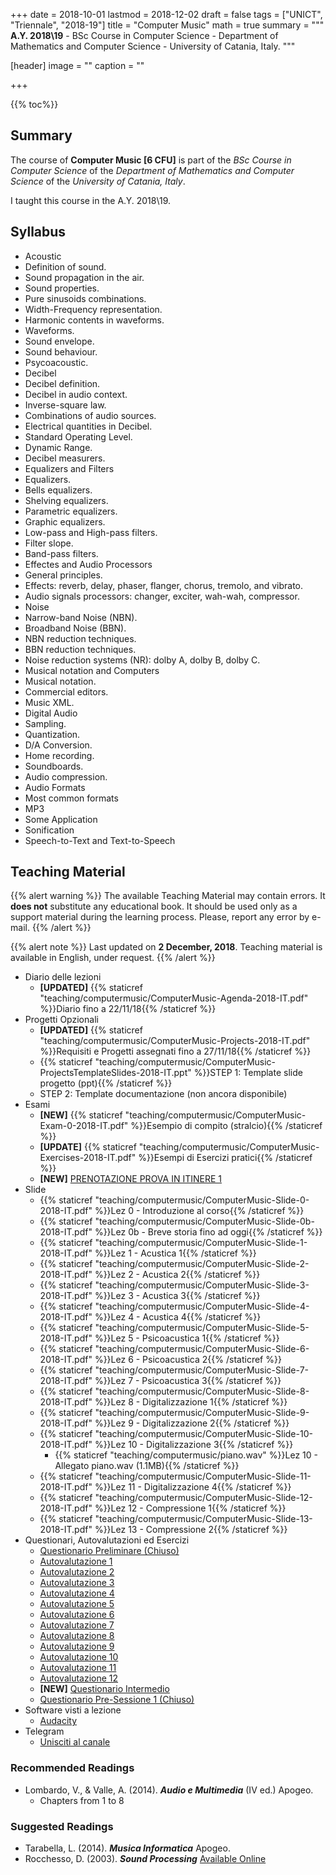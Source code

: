 +++
date = 2018-10-01
lastmod = 2018-12-02
draft = false
tags = ["UNICT", "Triennale", "2018-19"]
title = "Computer Music"
math = true
summary = """
**A.Y. 2018\\19** - BSc Course in Computer Science - Department of Mathematics and Computer Science - University of Catania, Italy.
"""

[header]
image = ""
caption = ""

+++

{{% toc%}}

## Summary

The course of **Computer Music [6 CFU]** is part of the *BSc Course in Computer Science* of the *Department of Mathematics and Computer Science* of the *University of Catania, Italy*.

I taught this course in the A.Y. 2018\\19.

## Syllabus

*	Acoustic 
  * Definition of sound.
  * Sound propagation in the air.
  * Sound properties.
  * Pure sinusoids combinations.
  * Width-Frequency representation.
  * Harmonic contents in waveforms.
  * Waveforms.
  * Sound envelope.
  * Sound behaviour.
  * Psycoacoustic.
*	Decibel 
  * Decibel definition.
  * Decibel in audio context.
  * Inverse-square law.
  * Combinations of audio sources.
  * Electrical quantities in Decibel.
  * Standard Operating Level.
  * Dynamic Range.
  * Decibel measurers.
*	Equalizers and Filters
  * Equalizers.
  * Bells equalizers.
  * Shelving equalizers.
  * Parametric equalizers.
  * Graphic equalizers.
  * Low-pass and High-pass filters.
  * Filter slope.
  * Band-pass filters.
*	Effectes and Audio Processors
  * General principles.
  * Effects: reverb, delay, phaser, flanger, chorus, tremolo, and vibrato.
  * Audio signals processors: changer, exciter, wah-wah, compressor.
*	Noise 
  * Narrow-band Noise (NBN).
  * Broadband Noise (BBN).
  * NBN reduction techniques.
  * BBN reduction techniques.
  * Noise reduction systems (NR): dolby A, dolby B, dolby C.
*	Musical notation and Computers 
  * Musical notation.
  * Commercial editors.
  * Music XML.
*	Digital Audio 
  * Sampling.
  * Quantization.
  * D/A Conversion.
  * Home recording.
  * Soundboards.
  * Audio compression.
*	Audio Formats
  * Most common formats
  * MP3
*	Some Application 
  * Sonification
  * Speech-to-Text and Text-to-Speech 


## Teaching Material

{{% alert warning %}}
The available Teaching Material may contain errors. It **does not** substitute any educational book. It should be used only as a support material during the learning process. Please, report any error by e-mail.
{{% /alert %}}

{{% alert note %}}
Last updated on **2 December, 2018**. Teaching material is available in English, under request.
{{% /alert %}}

* Diario delle lezioni
  * **[UPDATED]** {{% staticref "teaching/computermusic/ComputerMusic-Agenda-2018-IT.pdf" %}}Diario fino a 22/11/18{{% /staticref %}}
* Progetti Opzionali
  * **[UPDATED]** {{% staticref "teaching/computermusic/ComputerMusic-Projects-2018-IT.pdf" %}}Requisiti e Progetti assegnati fino a 27/11/18{{% /staticref %}}
  * {{% staticref "teaching/computermusic/ComputerMusic-ProjectsTemplateSlides-2018-IT.ppt" %}}STEP 1: Template slide progetto (ppt){{% /staticref %}}
  * STEP 2: Template documentazione (non ancora disponibile)
* Esami
  * **[NEW]** {{% staticref "teaching/computermusic/ComputerMusic-Exam-0-2018-IT.pdf" %}}Esempio di compito (stralcio){{% /staticref %}}
  * **[UPDATE]** {{% staticref "teaching/computermusic/ComputerMusic-Exercises-2018-IT.pdf" %}}Esempi di Esercizi pratici{{% /staticref %}}
  * **[NEW]** [PRENOTAZIONE PROVA IN ITINERE 1](https://docs.google.com/forms/d/e/1FAIpQLSejuy6rZGfiqPBTJxgemtrR-gP3HCl4znTyn1JE99FdD7EZhA/viewform?usp=sf_link)
* Slide
  * {{% staticref "teaching/computermusic/ComputerMusic-Slide-0-2018-IT.pdf" %}}Lez 0 - Introduzione al corso{{% /staticref %}}
  * {{% staticref "teaching/computermusic/ComputerMusic-Slide-0b-2018-IT.pdf" %}}Lez 0b - Breve storia fino ad oggi{{% /staticref %}}
  * {{% staticref "teaching/computermusic/ComputerMusic-Slide-1-2018-IT.pdf" %}}Lez 1 - Acustica 1{{% /staticref %}}
  * {{% staticref "teaching/computermusic/ComputerMusic-Slide-2-2018-IT.pdf" %}}Lez 2 - Acustica 2{{% /staticref %}}
  * {{% staticref "teaching/computermusic/ComputerMusic-Slide-3-2018-IT.pdf" %}}Lez 3 - Acustica 3{{% /staticref %}}
  * {{% staticref "teaching/computermusic/ComputerMusic-Slide-4-2018-IT.pdf" %}}Lez 4 - Acustica 4{{% /staticref %}}
  * {{% staticref "teaching/computermusic/ComputerMusic-Slide-5-2018-IT.pdf" %}}Lez 5 - Psicoacustica 1{{% /staticref %}}
  * {{% staticref "teaching/computermusic/ComputerMusic-Slide-6-2018-IT.pdf" %}}Lez 6 - Psicoacustica 2{{% /staticref %}}
  * {{% staticref "teaching/computermusic/ComputerMusic-Slide-7-2018-IT.pdf" %}}Lez 7 - Psicoacustica 3{{% /staticref %}}
  * {{% staticref "teaching/computermusic/ComputerMusic-Slide-8-2018-IT.pdf" %}}Lez 8 - Digitalizzazione 1{{% /staticref %}}
  * {{% staticref "teaching/computermusic/ComputerMusic-Slide-9-2018-IT.pdf" %}}Lez 9 - Digitalizzazione 2{{% /staticref %}}
  * {{% staticref "teaching/computermusic/ComputerMusic-Slide-10-2018-IT.pdf" %}}Lez 10 - Digitalizzazione 3{{% /staticref %}}
      * {{% staticref "teaching/computermusic/piano.wav" %}}Lez 10 - Allegato piano.wav (1.1MB){{% /staticref %}}
  * {{% staticref "teaching/computermusic/ComputerMusic-Slide-11-2018-IT.pdf" %}}Lez 11 - Digitalizzazione 4{{% /staticref %}}
  * {{% staticref "teaching/computermusic/ComputerMusic-Slide-12-2018-IT.pdf" %}}Lez 12 - Compressione 1{{% /staticref %}}
  * {{% staticref "teaching/computermusic/ComputerMusic-Slide-13-2018-IT.pdf" %}}Lez 13 - Compressione 2{{% /staticref %}}
* Questionari, Autovalutazioni ed Esercizi
  * [Questionario Preliminare (Chiuso)](https://goo.gl/forms/OWH3weis5k3QeFEn1)
  * [Autovalutazione 1](https://docs.google.com/forms/d/e/1FAIpQLScbo5AWAQBqyduSNrufYtntJrnN-dMSKDuHCygybcJiull-Yg/viewform?usp=sf_link)
  * [Autovalutazione 2](https://docs.google.com/forms/d/e/1FAIpQLSfeXqrNIHASVKdiPpJORSt9wDg00XiVMgXkZSNJ9Bmi_LiTqA/viewform?usp=sf_link)
  * [Autovalutazione 3](https://docs.google.com/forms/d/e/1FAIpQLSc0-xXW0U0ecclRN5qOj6zXEdLobZSbxECnzEW7XV2NaEq26A/viewform?usp=sf_link)
  * [Autovalutazione 4](https://docs.google.com/forms/d/e/1FAIpQLSfsQen8H3N-UpxYCBP1sOfT2L3XbzxsujpwvCVN6ErNjy2C5g/viewform?usp=sf_link)
  * [Autovalutazione 5](https://docs.google.com/forms/d/e/1FAIpQLScBNhtcvLGQPcS8rRkE5dtJEYAWTvc0ZJXZeWpn0fzAqmnQGw/viewform?usp=sf_link)
  * [Autovalutazione 6](https://docs.google.com/forms/d/e/1FAIpQLSeJC42NNwRhYCR9iSNYhcwbrDpt4aXa3xOe5w-lq-nEK48aKA/viewform?usp=sf_link)
  * [Autovalutazione 7](https://docs.google.com/forms/d/e/1FAIpQLSfjiu7ek8liiqK2qkBgRnP4FlmB2tLXLKgE6zEE974s_icQuw/viewform?usp=sf_link)
  * [Autovalutazione 8](https://docs.google.com/forms/d/e/1FAIpQLSd8DF05EOltQHdx80_URUSd8yAREhYnhu3pcZQCeAZD5FIY2w/viewform?usp=sf_link)
  * [Autovalutazione 9](https://docs.google.com/forms/d/e/1FAIpQLSftZS9f8Mn7LPk-wdo06owSKc93CJBYhuxaJ9MxuSbxhlIw_Q/viewform?usp=sf_link)
  * [Autovalutazione 10](https://docs.google.com/forms/d/e/1FAIpQLSdso6kapN6kwFtNfJVdNj4tLaZU-PuEZefmvbXZuVABKD-3Qw/viewform?usp=sf_link)
  * [Autovalutazione 11](https://docs.google.com/forms/d/e/1FAIpQLScekS3FOM7YcLGUubS6GCp5PjZGM5PcvjDaFOEAFWnE4x3e8Q/viewform?usp=sf_link)
  * [Autovalutazione 12](https://docs.google.com/forms/d/e/1FAIpQLSdlol3eZY2kPa0i-1OQyDOneYtsfkf8WE1YZmPdK52QuXG2MA/viewform?usp=sf_link)
  * **[NEW]** [Questionario Intermedio](https://docs.google.com/forms/d/e/1FAIpQLSfSuWnnCDJvgLjIFaRXdeiVk2Qyqz6x2i3ZcxfADxyASw2Rfg/viewform?usp=sf_link)
  * [Questionario Pre-Sessione 1 (Chiuso)](https://docs.google.com/forms/d/e/1FAIpQLScku7zvPfuNZPBw-Xyh9eH9ChJmMwIf_JXRgZiEIinSFGMYAA/viewform?usp=sf_link)
* Software visti a lezione
  * [Audacity](https://www.audacityteam.org/)
* Telegram
  * [Unisciti al canale](https://t.me/joinchat/D902yQ-X0HyVY_5JJtWUmA)

### Recommended Readings

* Lombardo, V., & Valle, A. (2014). _**Audio e Multimedia**_ (IV ed.) Apogeo.
  * Chapters from 1 to 8


### Suggested Readings

* Tarabella, L. (2014). _**Musica Informatica**_ Apogeo.
* Rocchesso, D. (2003). _**Sound Processing**_ [Available Online](https://ia600309.us.archive.org/13/items/IntroductionToSoundProcessing/vsp.pdf)